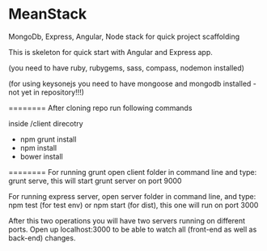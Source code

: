 MeanStack
=========

MongoDb, Express, Angular, Node stack for quick project scaffolding 

This is skeleton for quick start with Angular and Express app.

(you need to have ruby, rubygems, sass, compass, nodemon installed)

(for using keysonejs you need to have mongoose and mongodb installed - not yet in repository!!!)

========
After cloning repo run following commands

inside /client direcotry

- npm grunt install
- npm install
- bower install

========
For running grunt open client folder in command line and type: grunt serve, this will start grunt server on port 9000

For running express server, open server folder in command line, and type: npm test (for test env) or npm start (for dist), this one will run on port 3000

After this two operations you will have two servers running on different ports. Open up localhost:3000 to be able to watch all (front-end as well as back-end) changes.
